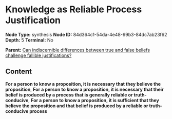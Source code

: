 # Knowledge as Reliable Process Justification

**Node Type:** synthesis
**Node ID:** 84d364c1-54da-4e48-99b3-84dc7ab23f62
**Depth:** 5
**Terminal:** No

**Parent:** [Can indiscernible differences between true and false beliefs challenge fallible justifications?](can-indiscernible-differences-between-true-and-false-beliefs-challenge-fallible-justifications-antithesis-ac64d540-fc34-4d0b-88fa-23ed50ede21d.md)

## Content

**For a person to know a proposition, it is necessary that they believe the proposition**, **For a person to know a proposition, it is necessary that their belief is produced by a process that is generally reliable or truth-conducive**, **For a person to know a proposition, it is sufficient that they believe the proposition and that belief is produced by a reliable or truth-conducive process**

